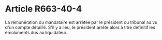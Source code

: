 # Article R663-40-4

<div align="left">La rémunération du mandataire est arrêtée par le président du tribunal au vu d'un compte détaillé. S'il y a lieu, le président arrête alors à titre définitif les émoluments dus au liquidateur. <br/>
</div>
